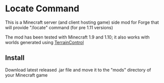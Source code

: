 # Locate Command

This is a Minecraft server (and client hosting game) side mod for Forge that will provide "/locate" command (for pre 1.11 versions)

The mod has been tested with Minecraft 1.9 and 1.10; it also works with worlds generated using <a href="https://github.com/MCTCP/TerrainControl/">TerrainControl </a>

## Install

Download latest released .jar file and move it to the "mods" directory of your Minecraft game
